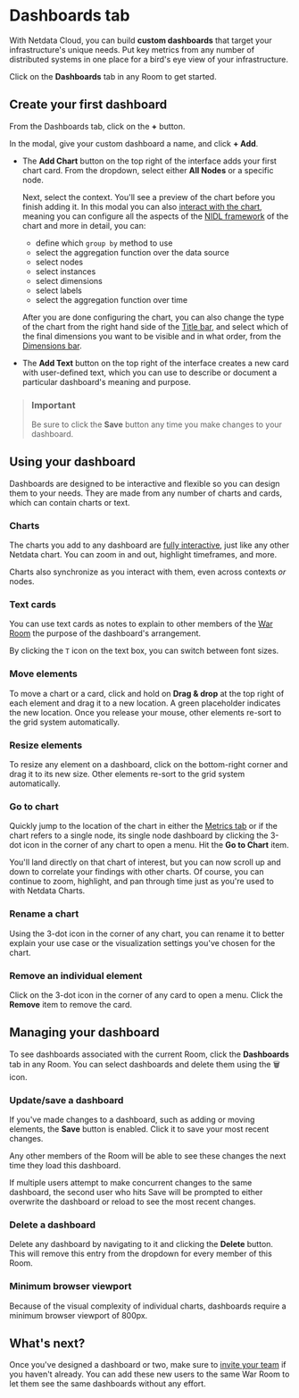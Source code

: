# Dashboards tab

With Netdata Cloud, you can build **custom dashboards** that target your infrastructure's unique needs. Put key metrics from any number of distributed systems in one place for a bird's eye view of your infrastructure.

Click on the **Dashboards** tab in any Room to get started.

## Create your first dashboard

From the Dashboards tab, click on the **+** button.

In the modal, give your custom dashboard a name, and click **+ Add**.

- The **Add Chart** button on the top right of the interface adds your first chart card. From the dropdown, select either **All Nodes** or a specific node.  
  
  Next, select the context. You'll see a preview of the chart before you finish adding it. In this modal you can also [interact with the chart](/docs/dashboards-and-charts/netdata-charts.md), meaning you can configure all the aspects of the [NIDL framework](/docs/dashboards-and-charts/netdata-charts.md#nidl-framework) of the chart and more in detail, you can:
  - define which `group by` method to use
  - select the aggregation function over the data source
  - select nodes
  - select instances
  - select dimensions
  - select labels
  - select the aggregation function over time
  
  After you are done configuring the chart, you can also change the type of the chart from the right hand side of the [Title bar](/docs/dashboards-and-charts/netdata-charts.md#title-bar), and select which of the final dimensions you want to be visible and in what order, from the [Dimensions bar](/docs/dashboards-and-charts/netdata-charts.md#dimensions-bar).

- The **Add Text** button on the top right of the interface creates a new card with user-defined text, which you can use to describe or document a particular dashboard's meaning and purpose.

> ### Important
>
> Be sure to click the **Save** button any time you make changes to your dashboard.

## Using your dashboard

Dashboards are designed to be interactive and flexible so you can design them to your needs. They are made from any number of charts and cards, which can contain charts or text.

### Charts

The charts you add to any dashboard are [fully interactive](/docs/dashboards-and-charts/netdata-charts.md), just like any other Netdata chart. You can zoom in and out, highlight timeframes, and more.

Charts also synchronize as you interact with them, even across contexts _or_ nodes.

### Text cards

You can use text cards as notes to explain to other members of the [War Room](/docs/netdata-cloud/organize-your-infrastructure-invite-your-team.md#netdata-cloud-war-rooms) the purpose of the dashboard's arrangement.

By clicking the `T` icon on the text box, you can switch between font sizes.

### Move elements

To move a chart or a card, click and hold on **Drag & drop** at the top right of each element and drag it to a new location. A green placeholder indicates the
new location. Once you release your mouse, other elements re-sort to the grid system automatically.

### Resize elements

To resize any element on a dashboard, click on the bottom-right corner and drag it to its new size. Other elements re-sort to the grid system automatically.

### Go to chart

Quickly jump to the location of the chart in either the [Metrics tab](/docs/dashboards-and-charts/metrics-tab-and-single-node-tabs.md) or if the chart refers to a single node, its single node dashboard by clicking the 3-dot icon in the corner of any chart to open a menu. Hit the **Go to Chart** item.

You'll land directly on that chart of interest, but you can now scroll up and down to correlate your findings with other
charts. Of course, you can continue to zoom, highlight, and pan through time just as you're used to with Netdata Charts.

### Rename a chart

Using the 3-dot icon in the corner of any chart, you can rename it to better explain your use case or the visualization settings you've chosen for the chart.

### Remove an individual element

Click on the 3-dot icon in the corner of any card to open a menu. Click the **Remove** item to remove the card.

## Managing your dashboard

To see dashboards associated with the current Room, click the **Dashboards** tab in any Room. You can select dashboards and delete them using the 🗑️ icon.

### Update/save a dashboard

If you've made changes to a dashboard, such as adding or moving elements, the **Save** button is enabled. Click it to save your most recent changes.

Any other members of the Room will be able to see these changes the next time they load this dashboard.

If multiple users attempt to make concurrent changes to the same dashboard, the second user who hits Save will be
prompted to either overwrite the dashboard or reload to see the most recent changes.

### Delete a dashboard

Delete any dashboard by navigating to it and clicking the **Delete** button. This will remove this entry from the
dropdown for every member of this Room.

### Minimum browser viewport

Because of the visual complexity of individual charts, dashboards require a minimum browser viewport of 800px.

## What's next?

Once you've designed a dashboard or two, make sure to [invite your team](/docs/netdata-cloud/organize-your-infrastructure-invite-your-team.md#invite-your-team) if you haven't already. You can add these new users to the same War Room to let them see the same dashboards without any effort.
